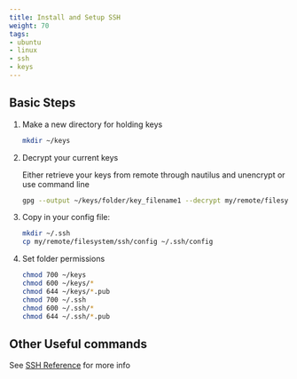 ```yaml
---
title: Install and Setup SSH
weight: 70
tags:
- ubuntu
- linux
- ssh
- keys
---
```


## Basic Steps

1. Make a new directory for holding keys

    ```bash
    mkdir ~/keys
    ```

1. Decrypt your current keys

    Either retrieve your keys from remote through nautilus and unencrypt or use command line

    ```bash
    gpg --output ~/keys/folder/key_filename1 --decrypt my/remote/filesystem/ssh/key_filename1.pgp
    ```

1. Copy in your config file:

    ```bash
    mkdir ~/.ssh
    cp my/remote/filesystem/ssh/config ~/.ssh/config
    ```

1. Set folder permissions

    ```bash
    chmod 700 ~/keys
    chmod 600 ~/keys/*
    chmod 644 ~/keys/*.pub
    chmod 700 ~/.ssh
    chmod 600 ~/.ssh/*
    chmod 644 ~/.ssh/*.pub
    ```

## Other Useful commands

See [SSH Reference](/notebook/ssh-reference) for more info